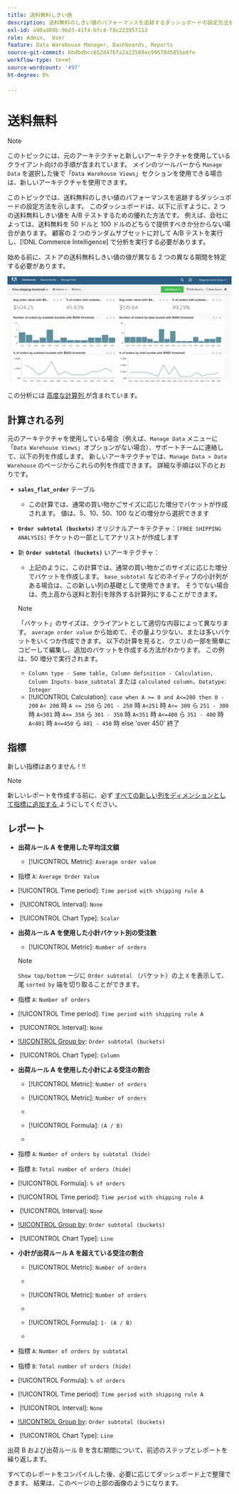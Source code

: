 ```yaml
---
title: 送料無料しきい値
description: 送料無料のしきい値のパフォーマンスを追跡するダッシュボードの設定方法を説明します。
exl-id: a90ad89b-96d3-41f4-bfc4-f8c223957113
role: Admin,  User
feature: Data Warehouse Manager, Dashboards, Reports
source-git-commit: 6bdbdbcc652d476fa2a22589ac99678d5855e6fe
workflow-type: tm+mt
source-wordcount: '497'
ht-degree: 0%

---
```


# 送料無料

>[!NOTE]
>
>このトピックには、元のアーキテクチャと新しいアーキテクチャを使用しているクライアント向けの手順が含まれています。 メインのツールバーから `Manage Data` を選択した後で「`Data Warehouse Views`」セクションを使用できる場合は、新しいアーキテクチャを使用できます。

このトピックでは、送料無料のしきい値のパフォーマンスを追跡するダッシュボードの設定方法を示します。 このダッシュボードは、以下に示すように、2 つの送料無料しきい値を A/B テストするための優れた方法です。 例えば、会社によっては、送料無料を 50 ドルと 100 ドルのどちらで提供すべきか分からない場合があります。 顧客の 2 つのランダムサブセットに対して A/B テストを実行し、[!DNL Commerce Intelligence] で分析を実行する必要があります。

始める前に、ストアの送料無料しきい値の値が異なる 2 つの異なる期間を特定する必要があります。

![](../../assets/free_shipping_threshold.png)

この分析には [ 高度な計算列 ](../data-warehouse-mgr/adv-calc-columns.md) が含まれています。

## 計算される列

元のアーキテクチャを使用している場合（例えば、`Manage Data` メニューに「`Data Warehouse Views`」オプションがない場合）、サポートチームに連絡して、以下の列を作成します。 新しいアーキテクチャでは、`Manage Data > Data Warehouse` のページからこれらの列を作成できます。 詳細な手順は以下のとおりです。

* **`sales_flat_order`** テーブル
   * この計算では、通常の買い物かごサイズに応じた増分でバケットが作成されます。 値は、5、10、50、100 などの増分から選択できます

* **`Order subtotal (buckets)`** オリジナルアーキテクチャ：`[FREE SHIPPING ANALYSIS]` チケットの一部としてアナリストが作成します
* 新 **`Order subtotal (buckets)`** いアーキテクチャ：
   * 上記のように、この計算では、通常の買い物かごのサイズに応じた増分でバケットを作成します。 `base_subtotal` などのネイティブの小計列がある場合は、この新しい列の基礎として使用できます。 そうでない場合は、売上高から送料と割引を除外する計算列にすることができます。

  >[!NOTE]
  >
  >「バケット」のサイズは、クライアントとして適切な内容によって異なります。 `average order value` から始めて、その量より少ない、または多いバケットをいくつか作成できます。 以下の計算を見ると、クエリの一部を簡単にコピーして編集し、追加のバケットを作成する方法がわかります。 この例は、50 増分で実行されます。

   * `Column type - Same table, Column definition - Calculation, Column Inputs-` `base_subtotal` または `calculated column`、`Datatype`: `Integer`
   * [!UICONTROL Calculation]: `case when A >= 0 and A<=200 then 0 - 200`
`A< 200` 時 `A <= 250` ら `201 - 250` 時
`A<251` 時 `A<= 300` ら `251 - 300` 時
`A<301` 時 `A<= 350` ら `301 - 350` 時
`A<351` 時 `A<=400` ら `351 - 400` 時
`A<401` 時 `A<=450` ら `401 - 450` 時
else &#39;over 450&#39;
終了


## 指標

新しい指標はありません！!!

>[!NOTE]
>
>新しいレポートを作成する前に、必ず [ すべての新しい列をディメンションとして指標に追加する ](../data-warehouse-mgr/manage-data-dimensions-metrics.md) ようにしてください。

## レポート

* **出荷ルール A を使用した平均注文額**
   * [!UICONTROL Metric]: `Average order value`

* 指標 `A`: `Average Order Value`
* [!UICONTROL Time period]: `Time period with shipping rule A`
* &#x200B;
  [!UICONTROL Interval]: `None`
* &#x200B;
  [!UICONTROL Chart Type]: `Scalar`

* **出荷ルール A を使用した小計バケット別の受注数**
   * [!UICONTROL Metric]: `Number of orders`

  >[!NOTE]
  >
  >`Show top/bottom` ージに `Order subtotal` （バケット）の上 `X` を表示して、尾 `sorted by` 端を切り取ることができます。

* 指標 `A`: `Number of orders`
* [!UICONTROL Time period]: `Time period with shipping rule A`
* &#x200B;
  [!UICONTROL Interval]: `None`
* [!UICONTROL Group by]: `Order subtotal (buckets)`
* &#x200B;
  [!UICONTROL Chart Type]: `Column`

* **出荷ルール A を使用した小計による受注の割合**
   * [!UICONTROL Metric]: `Number of orders`

   * [!UICONTROL Metric]: `Number of orders`
   * &#x200B;

     [!UICONTROL Group by]: `Independent`
   * [!UICONTROL Formula]: `(A / B)`
   * &#x200B;

     [!UICONTROL Format]: `%`

* 指標 `A`: `Number of orders by subtotal (hide)`
* 指標 `B`: `Total number of orders (hide)`
* [!UICONTROL Formula]: `% of orders`
* [!UICONTROL Time period]: `Time period with shipping rule A`
* &#x200B;
  [!UICONTROL Interval]: `None`
* [!UICONTROL Group by]: `Order subtotal (buckets)`
* &#x200B;
  [!UICONTROL Chart Type]: `Line`

* **小計が出荷ルール A を超えている受注の割合**
   * [!UICONTROL Metric]: `Number of orders`
   * &#x200B;

     [!UICONTROL Perspective]: `Cumulative`

   * [!UICONTROL Metric]: `Number of orders`
   * &#x200B;

     [!UICONTROL Group by]: `Independent`

   * [!UICONTROL Formula]: `1- (A / B)`
   * &#x200B;

     [!UICONTROL Format]: `%`

* 指標 `A`: `Number of orders by subtotal`
* 指標 `B`: `Total number of orders (hide)`
* [!UICONTROL Formula]: `% of orders`
* [!UICONTROL Time period]: `Time period with shipping rule A`
* &#x200B;
  [!UICONTROL Interval]: `None`
* [!UICONTROL Group by]: `Order subtotal (buckets)`
* &#x200B;
  [!UICONTROL Chart Type]: `Line`


出荷 B および出荷ルール B を含む期間について、前述のステップとレポートを繰り返します。

すべてのレポートをコンパイルした後、必要に応じてダッシュボード上で整理できます。 結果は、このページの上部の画像のようになります。
